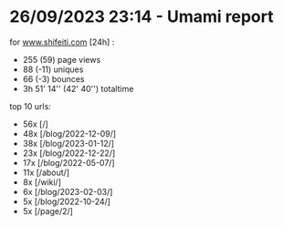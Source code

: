 # 26/09/2023 23:14 - Umami report
for www.shifeiti.com [24h] :

 - 255 (59) page views
 - 88 (-11) uniques
 - 66 (-3) bounces
 - 3h 51' 14'' (42' 40'') totaltime


top 10 urls:
 - 56x [/]
 - 48x [/blog/2022-12-09/]
 - 38x [/blog/2023-01-12/]
 - 23x [/blog/2022-12-22/]
 - 17x [/blog/2022-05-07/]
 - 11x [/about/]
 - 8x [/wiki/]
 - 6x [/blog/2023-02-03/]
 - 5x [/blog/2022-10-24/]
 - 5x [/page/2/]


